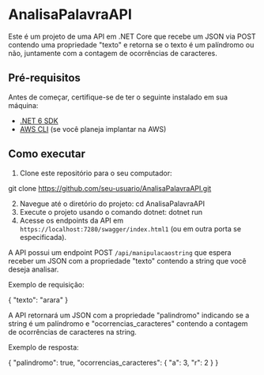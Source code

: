# AnalisaPalavraAPI

Este é um projeto de uma API em .NET Core que recebe um JSON via POST contendo uma propriedade "texto" e retorna se o texto é um palíndromo ou não, juntamente com a contagem de ocorrências de caracteres.

## Pré-requisitos

Antes de começar, certifique-se de ter o seguinte instalado em sua máquina:

- [.NET 6 SDK](https://dotnet.microsoft.com/download/dotnet/6.0)
- [AWS CLI](https://aws.amazon.com/cli/) (se você planeja implantar na AWS)

## Como executar

1. Clone este repositório para o seu computador:

git clone https://github.com/seu-usuario/AnalisaPalavraAPI.git

2. Navegue até o diretório do projeto: cd AnalisaPalavraAPI
3. Execute o projeto usando o comando dotnet: dotnet run
4. Acesse os endpoints da API em `https://localhost:7280/swagger/index.html1` (ou em outra porta se especificada).

A API possui um endpoint POST `/api/manipulacaostring` que espera receber um JSON com a propriedade "texto" contendo a string que você deseja analisar.

Exemplo de requisição:

{
  "texto": "arara"
}

A API retornará um JSON com a propriedade "palindromo" indicando se a string é um palíndromo e "ocorrencias_caracteres" contendo a contagem de ocorrências de caracteres na string.

Exemplo de resposta:

{
  "palindromo": true,
  "ocorrencias_caracteres": {
    "a": 3,
    "r": 2
  }
}
